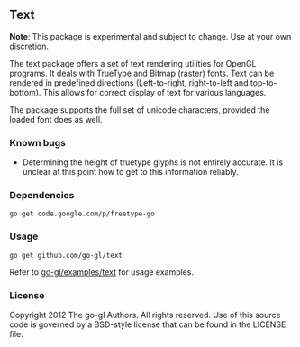 ## Text

**Note**: This package is experimental and subject to change.
Use at your own discretion.

The text package offers a set of text rendering utilities for OpenGL
programs. It deals with TrueType and Bitmap (raster) fonts. Text can be
rendered in predefined directions (Left-to-right, right-to-left and
top-to-bottom). This allows for correct display of text for various
languages.

The package supports the full set of unicode characters, provided the loaded
font does as well.


### Known bugs

* Determining the height of truetype glyphs is not entirely accurate.
  It is unclear at this point how to get to this information reliably.


### Dependencies

	go get code.google.com/p/freetype-go
    

### Usage

    go get github.com/go-gl/text

Refer to [go-gl/examples/text][ex] for usage examples.

[ex]: https://github.com/go-gl/examples/text


### License

Copyright 2012 The go-gl Authors. All rights reserved.
Use of this source code is governed by a BSD-style
license that can be found in the LICENSE file.

